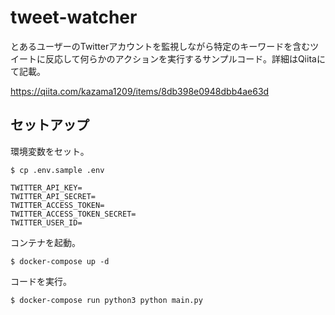 # tweet-watcher

とあるユーザーのTwitterアカウントを監視しながら特定のキーワードを含むツイートに反応して何らかのアクションを実行するサンプルコード。詳細はQiitaにて記載。

https://qiita.com/kazama1209/items/8db398e0948dbb4ae63d

## セットアップ

環境変数をセット。

```
$ cp .env.sample .env

TWITTER_API_KEY=
TWITTER_API_SECRET=
TWITTER_ACCESS_TOKEN=
TWITTER_ACCESS_TOKEN_SECRET=
TWITTER_USER_ID=
```

コンテナを起動。

```
$ docker-compose up -d
```

コードを実行。

```
$ docker-compose run python3 python main.py
```
